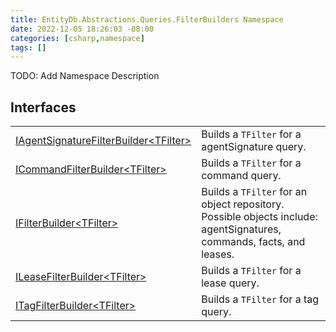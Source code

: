 ```yaml
---
title: EntityDb.Abstractions.Queries.FilterBuilders Namespace
date: 2022-12-05 18:26:03 -08:00
categories: [csharp,namespace]
tags: []
---
```



TODO: Add Namespace Description

## Interfaces
<table><tr><td><a href='/posts/csharp.interface.entitydb.abstractions.queries.filterbuilders.iagentsignaturefilterbuilder-1/'>IAgentSignatureFilterBuilder&lt;TFilter&gt;</a></td><td>
Builds a <code class='language-plaintext highlighter-rouge'>TFilter</code> for a agentSignature query.
</td></tr><tr><td><a href='/posts/csharp.interface.entitydb.abstractions.queries.filterbuilders.icommandfilterbuilder-1/'>ICommandFilterBuilder&lt;TFilter&gt;</a></td><td>
Builds a <code class='language-plaintext highlighter-rouge'>TFilter</code> for a command query.
</td></tr><tr><td><a href='/posts/csharp.interface.entitydb.abstractions.queries.filterbuilders.ifilterbuilder-1/'>IFilterBuilder&lt;TFilter&gt;</a></td><td>
Builds a <code class='language-plaintext highlighter-rouge'>TFilter</code> for an object repository. Possible objects include: agentSignatures,
commands,
facts, and leases.
</td></tr><tr><td><a href='/posts/csharp.interface.entitydb.abstractions.queries.filterbuilders.ileasefilterbuilder-1/'>ILeaseFilterBuilder&lt;TFilter&gt;</a></td><td>
Builds a <code class='language-plaintext highlighter-rouge'>TFilter</code> for a lease query.
</td></tr><tr><td><a href='/posts/csharp.interface.entitydb.abstractions.queries.filterbuilders.itagfilterbuilder-1/'>ITagFilterBuilder&lt;TFilter&gt;</a></td><td>
Builds a <code class='language-plaintext highlighter-rouge'>TFilter</code> for a tag query.
</td></tr></table>
